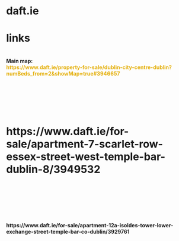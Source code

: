 <div><b><h1>daft.ie</h1></b><b><h1> links</h1></b></div>
<div><b><br></b></div>
<div><b>Main map:</b></div>
<div><b><font color="#E4AF0A">https://www.daft.ie/property-for-sale/dublin-city-centre-dublin?numBeds_from=2&ampshowMap=true#3946657</font></b><b><font color="#E4AF0A"><br></font></b></div>
<div><b><br></b></div>
<div><b><h1><br></h1></b></div>
<div><b><h1>https://www.daft.ie/for-sale/apartment-7-scarlet-row-essex-street-west-temple-bar-dublin-8/3949532</h1></b><b><h1><br></h1></b></div>
<div><b><br></b></div>
<div><b><br></b></div>
<div><b>https://www.daft.ie/for-sale/apartment-12a-isoldes-tower-lower-exchange-street-temple-bar-co-dublin/3929761</b><b><br></b></div>
<div><b><br></b></div>

